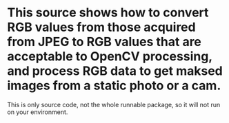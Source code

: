 # This source shows how to convert RGB values from those acquired from JPEG to RGB values that are acceptable to OpenCV processing, and process RGB data to get maksed images from a static photo or a cam.
This is only source code, not the whole runnable package, so it will not run on your environment. 
